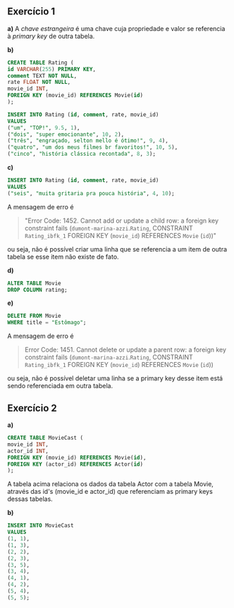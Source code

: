 ## Exercício 1
**a)**
A _chave estrangeira_ é uma chave cuja propriedade e valor se referencia à _primary key_ de outra tabela.

**b)**
~~~SQL
CREATE TABLE Rating (
id VARCHAR(255) PRIMARY KEY,
comment TEXT NOT NULL,
rate FLOAT NOT NULL,
movie_id INT,
FOREIGN KEY (movie_id) REFERENCES Movie(id)
);
~~~

~~~SQL
INSERT INTO Rating (id, comment, rate, movie_id)
VALUES
("um", "TOP!", 9.5, 1),
("dois", "super emocionante", 10, 2),
("três", "engraçado, selton mello é ótimo!", 9, 4),
("quatro", "um dos meus filmes br favoritos!", 10, 5),
("cinco", "história clássica recontada", 8, 3);
~~~

**c)**
~~~SQL
INSERT INTO Rating (id, comment, rate, movie_id)
VALUES
("seis", "muita gritaria pra pouca história", 4, 10);
~~~

A mensagem de erro é 
>"Error Code: 1452. Cannot add or update a child row: a foreign key constraint fails (`dumont-marina-azzi`.`Rating`, CONSTRAINT `Rating_ibfk_1` FOREIGN KEY (`movie_id`) REFERENCES `Movie` (`id`))"

ou seja, não é possível criar uma linha que se referencia a um item de outra tabela se esse item não existe de fato.

**d)**
~~~SQL
ALTER TABLE Movie
DROP COLUMN rating;
~~~

**e)**
~~~SQL
DELETE FROM Movie
WHERE title = "Estômago";
~~~

A mensagem de erro é
>Error Code: 1451. Cannot delete or update a parent row: a foreign key constraint fails (`dumont-marina-azzi`.`Rating`, CONSTRAINT `Rating_ibfk_1` FOREIGN KEY (`movie_id`) REFERENCES `Movie` (`id`))

ou seja, não é possível deletar uma linha se a primary key desse item está sendo referenciada em outra tabela.


## Exercício 2
**a)**
~~~SQL
CREATE TABLE MovieCast (
movie_id INT,
actor_id INT,
FOREIGN KEY (movie_id) REFERENCES Movie(id),
FOREIGN KEY (actor_id) REFERENCES Actor(id)
);
~~~

A tabela acima relaciona os dados da tabela Actor com a tabela Movie, através das id's (movie_id e actor_id) que referenciam as primary keys dessas tabelas.

**b)**
~~~SQL
INSERT INTO MovieCast
VALUES
(1, 1),
(1, 3),
(2, 2),
(2, 3),
(3, 5),
(3, 4),
(4, 1),
(4, 2),
(5, 4),
(5, 5);
~~~